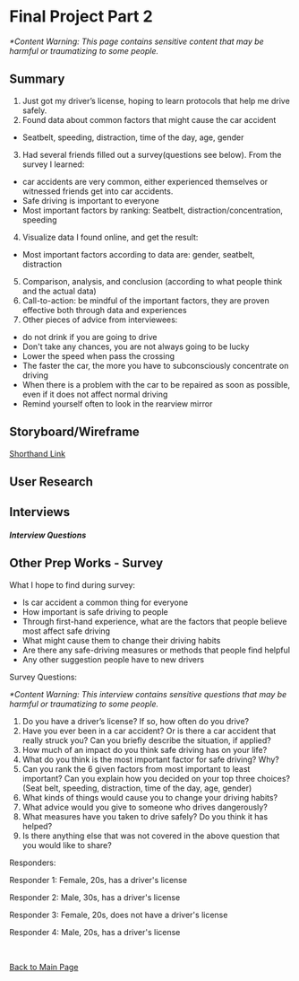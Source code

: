 # Final Project Part 2

_*Content Warning: This page contains sensitive content that may be harmful or traumatizing to some people._

## Summary

1. Just got my driver’s license, hoping to learn protocols that help me drive safely.
2. Found data about common factors that might cause the car accident
* Seatbelt, speeding, distraction, time of the day, age, gender
3. Had several friends filled out a survey(questions see below). From the survey I learned:
* car accidents are very common, either experienced themselves or witnessed friends get into car accidents.
* Safe driving is important to everyone
* Most important factors by ranking: Seatbelt, distraction/concentration, speeding
4. Visualize data I found online, and get the result:
*  Most important factors according to data are: gender, seatbelt, distraction
5. Comparison, analysis, and conclusion (according to what people think and the actual data)
6. Call-to-action: be mindful of the important factors, they are proven effective both through data and experiences
7. Other pieces of advice from interviewees: 
* do not drink if you are going to drive
* Don't take any chances, you are not always going to be lucky
* Lower the speed when pass the crossing
* The faster the car, the more you have to subconsciously concentrate on driving
* When there is a problem with the car to be repaired as soon as possible, even if it does not affect normal driving
* Remind yourself often to look in the rearview mirror


## Storyboard/Wireframe

[Shorthand Link](https://preview.shorthand.com/xiTvrUp4s1sBAhEv)


## User Research


## Interviews

##### Interview Questions
  

## Other Prep Works - Survey
  

What I hope to find during survey:

* Is car accident a common thing for everyone
* How important is safe driving to people
* Through first-hand experience, what are the factors that people believe most affect safe driving
* What might cause them to change their driving habits
* Are there any safe-driving measures or methods that people find helpful
* Any other suggestion people have to new drivers
  
Survey Questions:

_*Content Warning: This interview contains sensitive questions that may be harmful or traumatizing to some people._

1. Do you have a driver’s license? If so, how often do you drive?
2. Have you ever been in a car accident? Or is there a car accident that really struck you? Can you briefly describe the situation, if applied?
3. How much of an impact do you think safe driving has on your life?
4. What do you think is the most important factor for safe driving? Why?
5. Can you rank the 6 given factors from most important to least important? Can you explain how you decided on your top three choices? (Seat belt, speeding, distraction, time of the day, age, gender)
6. What kinds of things would cause you to change your driving habits?
7. What advice would you give to someone who drives dangerously? 
8.  What measures have you taken to drive safely? Do you think it has helped?
9. Is there anything else that was not covered in the above question that you would like to share?

Responders: 
  
Responder 1: Female, 20s, has a driver's license

Responder 2: Male, 30s, has a driver's license

Responder 3: Female, 20s, does not have a driver's license

Responder 4: Male, 20s, has a driver's license


<br/>

[Back to Main Page](/README.md)
